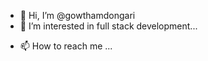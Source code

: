 - 👋 Hi, I’m @gowthamdongari
- 👀 I’m interested in full stack development...
<!--- 🌱 I’m currently learning ...--->
<!--- 💞️ I’m looking to collaborate on ...--->
- 📫 How to reach me ...

<!---
gowthamdongari/gowthamdongari is a ✨ special ✨ repository because its `README.md` (this file) appears on your GitHub profile.
You can click the Preview link to take a look at your changes.
--->
